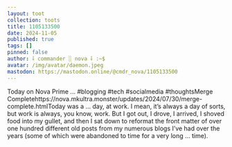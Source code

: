 ```yaml
---
layout: toot
collection: toots
title: 1105133500
date: 2024-11-05
published: true
tags: []
pinned: false
author: ⸸ commander ░ nova ⸸ :~$
avatar: /img/avatar/daemon.jpeg
mastodon: https://mastodon.online/@cmdr_nova/1105133500
---
```


Today on Nova Prime ... #blogging #tech #socialmedia #thoughtsMerge Completehttps://nova.mkultra.monster/updates/2024/07/30/merge-complete.htmlToday was a … day, at work. I mean, it’s always a day of sorts, but work is always, you know, work. But I got out, I drove, I arrived, I shoved food into my gullet, and then I sat down to reformat the front matter of over one hundred different old posts from my numerous blogs I’ve had over the years (some of which were abandoned to time for a very long … time).
